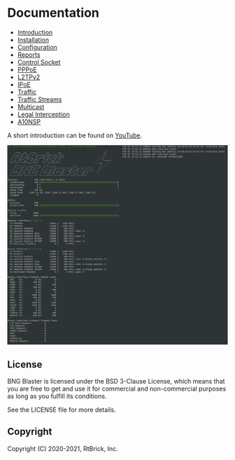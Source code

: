 # Documentation

- [Introduction](intro)
- [Installation](install)
- [Configuration](config)
- [Reports](reports)
- [Control Socket](ctrl)
- [PPPoE](pppoe)
- [L2TPv2](l2tp)
- [IPoE](ipoe)
- [Traffic](traffic)
- [Traffic Streams](streams)
- [Multicast](multicast)
- [Legal Interception](li)
- [A10NSP](a10nsp)

A short introduction can be found on [YouTube](https://youtu.be/EHJ70p0_Sw0 "BNG Blaster").

![BBL Interactive](images/bbl_interactive.png "BNG Blaster (Interactive Mode)")

## License

BNG Blaster is licensed under the BSD 3-Clause License, which means that you are free to get and use it for
commercial and non-commercial purposes as long as you fulfill its conditions.

See the LICENSE file for more details.

## Copyright

Copyright (C) 2020-2021, RtBrick, Inc.
